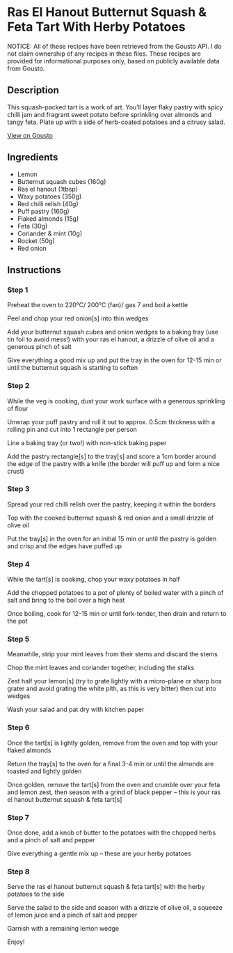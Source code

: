 # Ras El Hanout Butternut Squash & Feta Tart With Herby Potatoes

NOTICE: All of these recipes have been retrieved from the Gousto API. I do not claim ownership of any recipes in these files. These recipes are provided for informational purposes only, based on publicly available data from Gousto.

## Description

This squash-packed tart is a work of art. You’ll layer flaky pastry with spicy chilli jam and fragrant sweet potato before sprinkling over almonds and tangy feta. Plate up with a side of herb-coated potatoes and a citrusy salad.

[View on Gousto](https://www.gousto.co.uk/recipes/cookbook/ras-el-hanout-squash-feta-tart-with-herby-potatoes)

## Ingredients

- Lemon
- Butternut squash cubes (160g)
- Ras el hanout (1tbsp)
- Waxy potatoes (350g)
- Red chilli relish (40g)
- Puff pastry (160g)
- Flaked almonds (15g)
- Feta (30g)
- Coriander & mint (10g)
- Rocket (50g)
- Red onion

## Instructions


### Step 1

Preheat the oven to 220°C/ 200°C (fan)/ gas 7 and boil a kettle

Peel and chop your red onion[s] into thin wedges

Add your butternut squash cubes and onion wedges to a baking tray (use tin foil to avoid mess!) with your ras el hanout, a drizzle of olive oil and a generous pinch of salt

Give everything a good mix up and put the tray in the oven for 12-15 min or until the butternut squash is starting to soften


### Step 2

While the veg is cooking, dust your work surface with a generous sprinkling of flour

Unwrap your puff pastry and roll it out to approx. 0.5cm thickness with a rolling pin and cut into 1 rectangle per person

Line a baking tray (or two!) with non-stick baking paper

Add the pastry rectangle[s] to the tray[s] and score a 1cm border around the edge of the pastry with a knife (the border will puff up and form a nice crust)


### Step 3

Spread your red chilli relish over the pastry, keeping it within the borders

Top with the cooked butternut squash & red onion and a small drizzle of olive oil

Put the tray[s] in the oven for an initial 15 min or until the pastry is golden and crisp and the edges have puffed up


### Step 4

While the tart[s] is cooking, chop your waxy potatoes in half

Add the chopped potatoes to a pot of plenty of boiled water with a pinch of salt and bring to the boil over a high heat

Once boiling, cook for 12-15 min or until fork-tender, then drain and return to the pot


### Step 5

Meanwhile, strip your mint leaves from their stems and discard the stems

Chop the mint leaves and coriander together, including the stalks

Zest half your lemon[s] (try to grate lightly with a micro-plane or sharp box grater and avoid grating the white pith, as this is very bitter) then cut into wedges

Wash your salad and pat dry with kitchen paper


### Step 6

Once the tart[s] is lightly golden, remove from the oven and top with your flaked almonds

Return the tray[s] to the oven for a final 3-4 min or until the almonds are toasted and lightly golden

Once golden, remove the tart[s] from the oven and crumble over your feta and lemon zest, then season with a grind of black pepper – this is your ras el hanout butternut squash & feta tart[s]


### Step 7

Once done, add a knob of butter to the potatoes with the chopped herbs and a pinch of salt and pepper

Give everything a gentle mix up – these are your herby potatoes

### Step 8

Serve the ras el hanout butternut squash & feta tart[s] with the herby potatoes to the side

Serve the salad to the side and season with a drizzle of olive oil, a squeeze of lemon juice and a pinch of salt and pepper

Garnish with a remaining lemon wedge

Enjoy!

